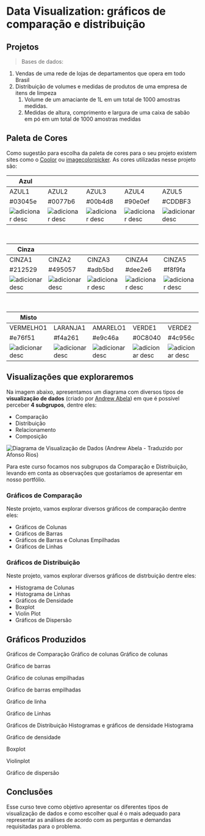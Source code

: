 # Data Visualization: gráficos de comparação e distribuição


## Projetos

> Bases de dados:

<ol> 
  <li> Vendas de uma rede de lojas de departamentos que opera em todo Brasil</li>
  <li> Distribuição de volumes e medidas de produtos de uma empresa de itens de limpeza
    <ol> 
      <li> Volume de um amaciante de 1L em um total de 1000 amostras medidas.</li>
      <li> Medidas de altura, comprimento e largura de uma caixa de sabão em pó em um total de 1000 amostras medidas</li>
    </ol>
  </li>
</ol>

## Paleta de Cores

Como sugestão para escolha da paleta de cores para o seu projeto existem sites como o [Coolor](https://coolors.co/palettes/trending) ou [imagecolorpicker](https://imagecolorpicker.com/).
As cores utilizadas nesse projeto são: 

|Azul|||||
|------|------|------|------|------|
| AZUL1 |AZUL2 |AZUL3 |AZUL4 |AZUL5 |
|#03045e | #0077b6 | #00b4d8| #90e0ef | #CDDBF3 |
|![adicionar desc](https://github.com/alura-cursos/dataviz-graficos/blob/master/imagens/AZUL1.png?raw=true)|![adicionar desc](https://github.com/alura-cursos/dataviz-graficos/blob/master/imagens/AZUL2.png?raw=true)|![adicionar desc](https://github.com/alura-cursos/dataviz-graficos/blob/master/imagens/AZUL3.png?raw=true)|![adicionar desc](https://github.com/alura-cursos/dataviz-graficos/blob/master/imagens/AZUL4.png?raw=true)|![adicionar desc](https://github.com/alura-cursos/dataviz-graficos/blob/master/imagens/AZUL5.png?raw=true)|

&nbsp;

|Cinza|||||
|------|------|------|------|------|
| CINZA1 |CINZA2 |CINZA3 |CINZA4 |CINZA5|
|#212529 | #495057| #adb5bd | #dee2e6| #f8f9fa |
| ![adicionar desc](https://github.com/alura-cursos/dataviz-graficos/blob/master/imagens/CINZA1.png?raw=true)  |![adicionar desc](https://github.com/alura-cursos/dataviz-graficos/blob/master/imagens/CINZA2.png?raw=true) |![adicionar desc](https://github.com/alura-cursos/dataviz-graficos/blob/master/imagens/CINZA3.png?raw=true) |![adicionar desc](https://github.com/alura-cursos/dataviz-graficos/blob/master/imagens/CINZA4.png?raw=true) |![adicionar desc](https://github.com/alura-cursos/dataviz-graficos/blob/master/imagens/CINZA5.png?raw=true)|

&nbsp;

|Misto|||||
|------|------|------|------|------|
| VERMELHO1 |LARANJA1 |AMARELO1 | VERDE1 |VERDE2 |
|#e76f51 | #f4a261 | #e9c46a |#0C8040 | #4c956c |#2a9d8f|
| ![adicionar desc](https://github.com/alura-cursos/dataviz-graficos/blob/master/imagens/VERMELHO1.png?raw=true) |![adicionar desc](https://github.com/alura-cursos/dataviz-graficos/blob/master/imagens/LARANJA1.png?raw=true)|![adicionar desc](https://github.com/alura-cursos/dataviz-graficos/blob/master/imagens/AMARELO1.png?raw=true)| ![adicionar desc](https://github.com/alura-cursos/dataviz-graficos/blob/master/imagens/VERDE1.png?raw=true) | ![adicionar desc](https://github.com/alura-cursos/dataviz-graficos/blob/master/imagens/VERDE2.png?raw=true) |

## Visualizações que exploraremos

Na imagem abaixo, apresentamos um diagrama com diversos tipos de **visualização de dados** (criado por [Andrew Abela](https://extremepresentation.com/wp-content/uploads/choosing-a-good-chart-09-1.pdf)) em que é possível perceber **4 subgrupos**, dentre eles:

- Comparação
- Distribuição
- Relacionamento
- Composição

![Diagrama de Visualização de Dados (Andrew Abela - Traduzido por Afonso Rios)](https://github.com/alura-cursos/dataviz-graficos/blob/master/imagens/Tipos_Graficos/Diagrama%20de%20Visualiza%C3%A7%C3%A3o%20de%20Dados%20(Andrew%20Abela%20-%20Traduzido%20por%20Afonso%20Rios).png?raw=true)

Para este curso focamos nos subgrupos da Comparação e Distribuição, levando em conta as observações que gostaríamos de apresentar em nosso portfólio.

### Gráficos de Comparação

Neste projeto, vamos explorar diversos gráficos de comparação dentre eles:

- Gráficos de Colunas
- Gráficos de Barras
- Gráficos de Barras e Colunas Empilhadas
- Gráficos de Linhas

### Gráficos de Distribuição

Neste projeto, vamos explorar diversos gráficos de distrbuição dentre eles:

- Histograma de Colunas
- Histograma de Linhas
- Gráficos de Densidade
- Boxplot
- Violin Plot
- Gráficos de Dispersão

## Gráficos Produzidos

Gráficos de Comparação
Gráfico de colunas
Gráfico de colunas

Gráfico de barras


Gráfico de colunas empilhadas


Gráfico de barras empilhadas


Gráfico de linha


Gráfico de Linhas


Gráficos de Distribuição
Histogramas e gráficos de densidade
Histograma


Gráfico de densidade


Boxplot


Violinplot


Gráfico de dispersão


## Conclusões

Esse curso teve como objetivo apresentar os diferentes tipos de visualização de dados e como escolher qual é o mais adequado para representar as análises de acordo com as perguntas e demandas requisitadas para o problema.
